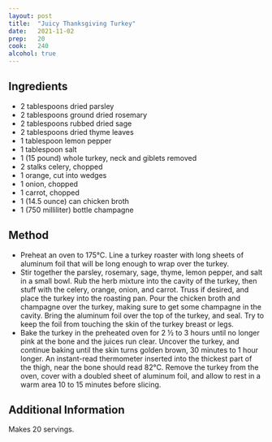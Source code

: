 ```yaml
---
layout: post
title:  "Juicy Thanksgiving Turkey"
date:   2021-11-02
prep:   20
cook:   240
alcohol: true
---
```


## Ingredients

- 2 tablespoons dried parsley
- 2 tablespoons ground dried rosemary
- 2 tablespoons rubbed dried sage
- 2 tablespoons dried thyme leaves
- 1 tablespoon lemon pepper
- 1 tablespoon salt
- 1 (15 pound) whole turkey, neck and giblets removed
- 2 stalks celery, chopped
- 1 orange, cut into wedges
- 1 onion, chopped
- 1 carrot, chopped
- 1 (14.5 ounce) can chicken broth
- 1 (750 milliliter) bottle champagne

## Method

- Preheat an oven to 175°C. Line a turkey roaster with long sheets of aluminum foil that will be long enough to wrap over the turkey.
- Stir together the parsley, rosemary, sage, thyme, lemon pepper, and salt in a small bowl. Rub the herb mixture into the cavity of the turkey, then stuff with the celery, orange, onion, and carrot. Truss if desired, and place the turkey into the roasting pan. Pour the chicken broth and champagne over the turkey, making sure to get some champagne in the cavity. Bring the aluminum foil over the top of the turkey, and seal. Try to keep the foil from touching the skin of the turkey breast or legs.
- Bake the turkey in the preheated oven for 2 ½ to 3 hours until no longer pink at the bone and the juices run clear. Uncover the turkey, and continue baking until the skin turns golden brown, 30 minutes to 1 hour longer. An instant-read thermometer inserted into the thickest part of the thigh, near the bone should read 82°C. Remove the turkey from the oven, cover with a doubled sheet of aluminum foil, and allow to rest in a warm area 10 to 15 minutes before slicing.

## Additional Information
Makes 20 servings.
